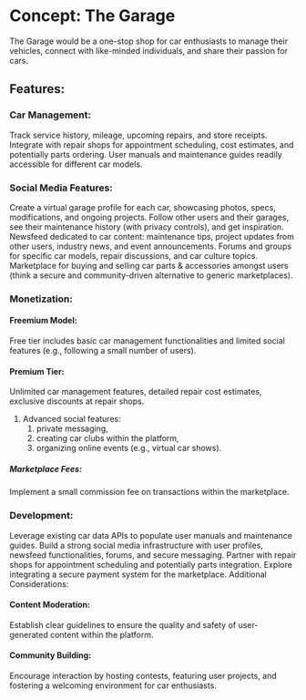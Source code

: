 # Concept: The Garage

The Garage would be a one-stop shop for car enthusiasts to manage their vehicles, connect with like-minded individuals, and share their passion for cars.

## Features:

### Car Management:
Track service history, mileage, upcoming repairs, and store receipts.
Integrate with repair shops for appointment scheduling, cost estimates, and potentially parts ordering.
User manuals and maintenance guides readily accessible for different car models.
### Social Media Features:
Create a virtual garage profile for each car, showcasing photos, specs, modifications, and ongoing projects.
Follow other users and their garages, see their maintenance history (with privacy controls), and get inspiration.
Newsfeed dedicated to car content: maintenance tips, project updates from other users, industry news, and event announcements.
Forums and groups for specific car models, repair discussions, and car culture topics.
Marketplace for buying and selling car parts & accessories amongst users (think a secure and community-driven alternative to generic marketplaces).
### Monetization:

#### Freemium Model:
Free tier includes basic car management functionalities and limited social features (e.g., following a small number of users).
#### Premium Tier:
Unlimited car management features, detailed repair cost estimates, exclusive discounts at repair shops.
1. Advanced social features: 
   1. private messaging, 
   2. creating car clubs within the platform, 
   3. organizing online events (e.g., virtual car shows).
##### Marketplace Fees:
Implement a small commission fee on transactions within the marketplace.

### Development:

Leverage existing car data APIs to populate user manuals and maintenance guides.
Build a strong social media infrastructure with user profiles, newsfeed functionalities, forums, and secure messaging.
Partner with repair shops for appointment scheduling and potentially parts integration.
Explore integrating a secure payment system for the marketplace.
Additional Considerations:

#### Content Moderation: 
Establish clear guidelines to ensure the quality and safety of user-generated content within the platform.
#### Community Building: 
Encourage interaction by hosting contests, featuring user projects, and fostering a welcoming environment for car enthusiasts.
